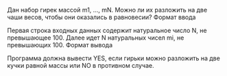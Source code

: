 Дан набор гирек массой m1, …, mN. Можно ли их разложить на две чаши весов, чтобы они оказались в равновесии?
Формат ввода

Первая строка входных данных содержит натуральное число N, не превышающее 100. Далее идет N натуральных чисел mi, не превышающих 100.
Формат вывода

Программа должна вывести YES, если гирьки можно разложить на две кучки равной массы или NO в противном случае.